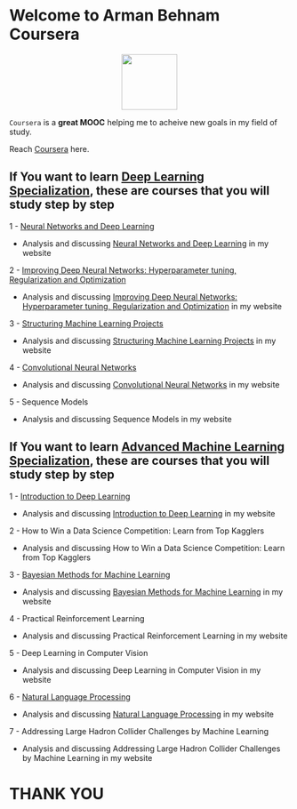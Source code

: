 # Welcome to Arman Behnam Coursera


<p align="center"><img width="100" src="https://mindfieldconsulting.com/wp-content/uploads/2018/07/coursera-logo.png" />  </p>

`Coursera` is a **great MOOC** helping me to acheive new goals in my field of study.

Reach [Coursera](https://www.coursera.org) here.



## If You want to learn [Deep Learning Specialization](https://www.coursera.org/specializations/deep-learning), these are courses that you will study step by step

1 - [Neural Networks and Deep Learning](https://github.com/ArmanBehnam/Courses/tree/master/Coursera/Neural%20Networks%20and%20Deep%20Learning)
  - Analysis and discussing [Neural Networks and Deep Learning](http://www.armanbehnam.com/about-me/education/nn-and-dl/) in my website

2 - [Improving Deep Neural Networks: Hyperparameter tuning, Regularization and Optimization](https://github.com/ArmanBehnam/Courses/tree/master/Coursera/Improving%20Deep%20Neural%20Networks%20Hyperparameter%20tuning%2C%20Regularization%20and%20Optimization)
  - Analysis and discussing [Improving Deep Neural Networks: Hyperparameter tuning, Regularization and Optimization](http://www.armanbehnam.com/about-me/education/improve-nn-strucruting-ml/) in my website

3 - [Structuring Machine Learning Projects](https://github.com/ArmanBehnam/Courses/tree/master/Coursera/Structuring%20Machine%20Learning%20Projects)
  - Analysis and discussing [Structuring Machine Learning Projects](http://www.armanbehnam.com/about-me/education/improve-nn-strucruting-ml/) in my website
  
4 - [Convolutional Neural Networks](https://github.com/ArmanBehnam/Courses/tree/master/Coursera/Convolutional%20Neural%20Networks)
  - Analysis and discussing [Convolutional Neural Networks](http://www.armanbehnam.com/about-me/education/coursera-cnn/) in my website

5 - Sequence Models
  - Analysis and discussing Sequence Models in my website
  
  
  
  
## If You want to learn [Advanced Machine Learning Specialization](https://www.coursera.org/specializations/aml), these are courses that you will study step by step

1 - [Introduction to Deep Learning](https://github.com/ArmanBehnam/Courses/tree/master/Coursera/Introduction%20to%20Deep%20Learning)
  - Analysis and discussing [Introduction to Deep Learning](http://www.armanbehnam.com/about-me/education/intro-to-dl-hse/) in my website

2 - How to Win a Data Science Competition: Learn from Top Kagglers
  - Analysis and discussing How to Win a Data Science Competition: Learn from Top Kagglers
  
3 - [Bayesian Methods for Machine Learning](https://github.com/ArmanBehnam/Courses/tree/master/Coursera/Bayesian%20Methods%20for%20Machine%20Learning)
  - Analysis and discussing [Bayesian Methods for Machine Learning](http://www.armanbehnam.com/about-me/education/bayesian-ml-advanced/) in my website
  
4 - Practical Reinforcement Learning
  - Analysis and discussing Practical Reinforcement Learning in my website

5 - Deep Learning in Computer Vision
  - Analysis and discussing Deep Learning in Computer Vision in my website
  
6 - [Natural Language Processing](https://github.com/ArmanBehnam/Courses/tree/master/Coursera/Natural%20Language%20Processing)
  - Analysis and discussing [Natural Language Processing](http://www.armanbehnam.com/about-me/education/nlp-hse/) in my website
  
7 - Addressing Large Hadron Collider Challenges by Machine Learning
  - Analysis and discussing Addressing Large Hadron Collider Challenges by Machine Learning in my website
  
# THANK YOU
